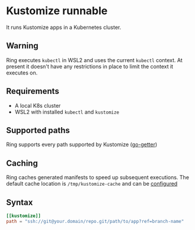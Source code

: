 # Kustomize runnable

It runs Kustomize apps in a Kubernetes cluster.

## Warning

Ring executes `kubectl` in WSL2 and uses the current `kubectl` context. At present it doesn't have any restrictions in place to limit the context it executes on.

## Requirements

* A local K8s cluster
* WSL2 with installed `kubectl` and `kustomize` 

## Supported paths

Ring supports every path supported by Kustomize ([go-getter](https://github.com/hashicorp/go-getter#url-format)) 

## Caching

Ring caches generated manifests to speed up subsequent executions. The default cache location is `/tmp/kustomize-cache` and can be [configured](../configuration.md#configuration-keys) 

## Syntax

```toml
[[kustomize]]
path = "ssh://git@your.domain/repo.git/path/to/app?ref=branch-name"
```
